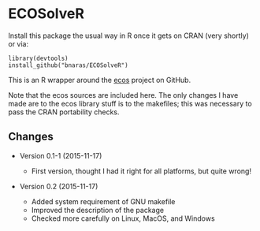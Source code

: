 ECOSolveR
=========

Install this package the usual way in R once it gets on CRAN (very shortly) or via:

```{r}
library(devtools)
install_github("bnaras/ECOSolveR")
```

This is an R wrapper around the [ecos](https://github.com/embotech/ecos) project
on GitHub.

Note that the ecos sources are included here. The only changes I have made are to
the ecos library stuff is to the makefiles; this was necessary to pass the
CRAN portability checks.

## Changes

- Version 0.1-1 (2015-11-17)
	- First version, thought I had it right for all platforms, but quite wrong!

- Version 0.2 (2015-11-17)
	- Added system requirement of GNU makefile
	- Improved the description of the package
	- Checked more carefully on Linux, MacOS, and Windows
